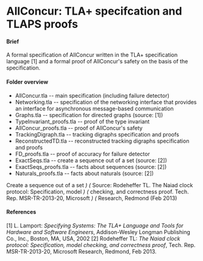 # AllConcur: TLA+ specifcation and TLAPS proofs 

#### Brief 
A formal specification of AllConcur written in the TLA+ specification language [1] and a formal proof of AllConcur's safety on the basis of the specification.

#### Folder overview
- AllConcur.tla -- main specification (including failure detector)
- Networking.tla -- specification of the networking interface that provides an interface for asynchronous message-based communication
- Graphs.tla -- specification for directed graphs (source: [1])
- TypeInvariant_proofs.tla -- proof of the type invariant
- AllConcur_proofs.tla -- proof of AllConcur's safety
- TrackingDigraph.tla -- tracking digraphs specification and proofs
- ReconstructedTD.tla -- reconstructed tracking digraphs specification and proofs
- FD_proofs.tla -- proof of accuracy for failure detector
- ExactSeqs.tla -- create a sequence out of a set (source: [2])
- ExactSeqs_proofs.tla -- facts about sequences (source: [2])
- Naturals_proofs.tla -- facts about naturals (source: [2])

Create a sequence out of a set                                          *)
(* Source: Rodeheffer TL. The Naiad clock protocol: Specification, model   *) 
(* checking, and correctness proof. Tech. Rep. MSR-TR-2013-20, Microsoft   *)
(* Research, Redmond (Feb 2013)  

#### References

[1] L. Lamport: *Specifying Systems: The TLA+ Language and Tools for Hardware and Software Engineers*, Addison-Wesley Longman Publishing Co., Inc., Boston, MA, USA, 2002
[2] Rodeheffer TL: *The Naiad clock protocol: Specification, model checking, and correctness proof*, Tech. Rep. MSR-TR-2013-20, Microsoft Research, Redmond, Feb 2013.
